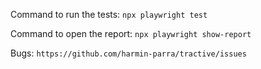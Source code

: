 Command to run the tests: ``npx playwright test``

Command to open the report: ``npx playwright show-report``

Bugs: ``https://github.com/harmin-parra/tractive/issues``
